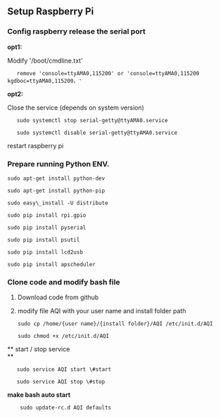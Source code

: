 ## Setup **Raspberry Pi**

### Config raspberry release the serial port

**opt1:**

Modify '/boot/cmdline.txt'

```
   remove 'console=ttyAMA0,115200' or 'console=ttyAMA0,115200 kgdboc=ttyAMA0,115200，'
```

**opt2:**

Close the service \(depends on system version\)

```
   sudo systemctl stop serial-getty@ttyAMA0.service

   sudo systemctl disable serial-getty@ttyAMA0.service
```

restart raspberry pi

### Prepare running Python ENV.

```
sudo apt-get install python-dev

sudo apt-get install python-pip

sudo easy\_install -U distribute

sudo pip install rpi.gpio

sudo pip install pyserial

sudo pip install psutil

sudo pip install lcd2usb

sudo pip install apscheduler
```

### Clone code and modify bash file

1. Download code from github
2. modify file AQI with your user name and install folder path

   ```
   sudo cp /home/{user name}/{install folder}/AQI /etc/init.d/AQI

   sudo chmod +x /etc/init.d/AQI
   ```

** start / stop service        
**

```
   sudo service AQI start \#start

   sudo service AQI stop \#stop
```

**make bash auto start**

```
    sudo update-rc.d AQI defaults
```



